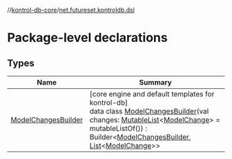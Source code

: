 //[kontrol-db-core](../../index.md)/[net.futureset.kontroldb.dsl](index.md)

# Package-level declarations

## Types

| Name | Summary |
|---|---|
| [ModelChangesBuilder](-model-changes-builder/index.md) | [core engine and default templates for kontrol-db]<br>data class [ModelChangesBuilder](-model-changes-builder/index.md)(val changes: [MutableList](https://kotlinlang.org/api/latest/jvm/stdlib/kotlin.collections/-mutable-list/index.html)&lt;[ModelChange](../net.futureset.kontroldb.modelchange/-model-change/index.md)&gt; = mutableListOf()) : Builder&lt;[ModelChangesBuilder](-model-changes-builder/index.md), [List](https://kotlinlang.org/api/latest/jvm/stdlib/kotlin.collections/-list/index.html)&lt;[ModelChange](../net.futureset.kontroldb.modelchange/-model-change/index.md)&gt;&gt; |
